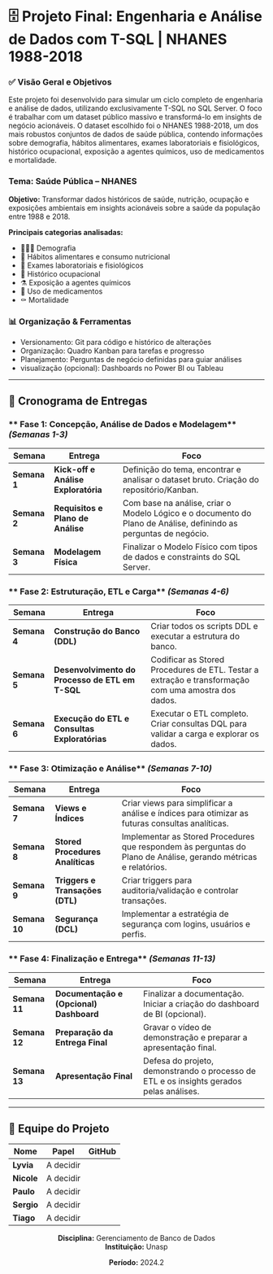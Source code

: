 # 🗄️ Projeto Final: Engenharia e Análise de Dados com T-SQL | NHANES 1988-2018


### ✅ Visão Geral e Objetivos

Este projeto foi desenvolvido para simular um ciclo completo de engenharia e análise de dados, utilizando exclusivamente T-SQL no SQL Server. O foco é trabalhar com um dataset público massivo e transformá-lo em insights de negócio acionáveis.
O dataset escolhido foi o NHANES 1988-2018, um dos mais robustos conjuntos de dados de saúde pública, contendo informações sobre demografia, hábitos alimentares, exames laboratoriais e fisiológicos, histórico ocupacional, exposição a agentes químicos, uso de medicamentos e mortalidade.

### Tema: Saúde Pública – NHANES

**Objetivo:**  Transformar dados históricos de saúde, nutrição, ocupação e exposições ambientais em insights acionáveis sobre a saúde da população entre 1988 e 2018.

**Principais categorias analisadas:**
- 🧑‍🤝‍🧑 Demografia
- 🥗 Hábitos alimentares e consumo nutricional
- 🧪 Exames laboratoriais e fisiológicos
- 💼 Histórico ocupacional
- ⚗️ Exposição a agentes químicos
- 💊 Uso de medicamentos
- ⚰️ Mortalidade

###  **📊 Organização & Ferramentas**
- Versionamento: Git para código e histórico de alterações
- Organização: Quadro Kanban para tarefas e progresso
- Planejamento: Perguntas de negócio definidas para guiar análises
- visualização (opcional): Dashboards no Power BI ou Tableau

---

## 📅 Cronograma de Entregas

### ** Fase 1: Concepção, Análise de Dados e Modelagem** *(Semanas 1-3)*

| Semana | Entrega | Foco | 
|--------|---------|------|
| **Semana 1** | **Kick-off e Análise Exploratória** | Definição do tema, encontrar e analisar o dataset bruto. Criação do repositório/Kanban. 
| **Semana 2** | **Requisitos e Plano de Análise** | Com base na análise, criar o Modelo Lógico e o documento do Plano de Análise, definindo as perguntas de negócio. 
| **Semana 3** | **Modelagem Física** | Finalizar o Modelo Físico com tipos de dados e constraints do SQL Server. 

### ** Fase 2: Estruturação, ETL e Carga** *(Semanas 4-6)*

| Semana | Entrega | Foco |
|--------|---------|------|
| **Semana 4** | **Construção do Banco (DDL)** | Criar todos os scripts DDL e executar a estrutura do banco. 
| **Semana 5** | **Desenvolvimento do Processo de ETL em T-SQL** | Codificar as Stored Procedures de ETL. Testar a extração e transformação com uma amostra dos dados. 
| **Semana 6** | **Execução do ETL e Consultas Exploratórias** | Executar o ETL completo. Criar consultas DQL para validar a carga e explorar os dados. 

### ** Fase 3: Otimização e Análise** *(Semanas 7-10)*

| Semana | Entrega | Foco |
|--------|---------|------|
| **Semana 7** | **Views e Índices** | Criar views para simplificar a análise e índices para otimizar as futuras consultas analíticas. 
| **Semana 8** | **Stored Procedures Analíticas** | Implementar as Stored Procedures que respondem às perguntas do Plano de Análise, gerando métricas e relatórios. 
| **Semana 9** | **Triggers e Transações (DTL)** | Criar triggers para auditoria/validação e controlar transações. 
| **Semana 10** | **Segurança (DCL)** | Implementar a estratégia de segurança com logins, usuários e perfis. 

### ** Fase 4: Finalização e Entrega** *(Semanas 11-13)*

| Semana | Entrega | Foco |
|--------|---------|------|
| **Semana 11** | **Documentação e (Opcional) Dashboard** | Finalizar a documentação. Iniciar a criação do dashboard de BI (opcional). 
| **Semana 12** | **Preparação da Entrega Final** | Gravar o vídeo de demonstração e preparar a apresentação final. 
| **Semana 13** | **Apresentação Final** | Defesa do projeto, demonstrando o processo de ETL e os insights gerados pelas análises. 

---

## 👥 Equipe do Projeto

| Nome | Papel | GitHub |
|------|-------|--------|
| **Lyvia** | A decidir ||
| **Nicole** | A decidir | |
| **Paulo** | A decidir | |
| **Sergio** | A decidir | |
| **Tiago** | A decidir | |


<div align="center">

**Disciplina:** Gerenciamento de Banco de Dados  
**Instituição:** Unasp 

**Período:** 2024.2



